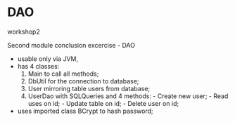 # DAO
workshop2

Second module conclusion excercise - DAO

* usable only via JVM,
* has 4 classes:
    1. Main to call all methods;
    2. DbUtil for the connection to database;
    3. User mirroring table users from database;
    4. UserDao with SQLQueries and 4 methods:
    		- Create new user;
    		- Read uses on id;
    		- Update table on id;
    		- Delete user on id;
* uses imported class BCrypt to hash password;    		
